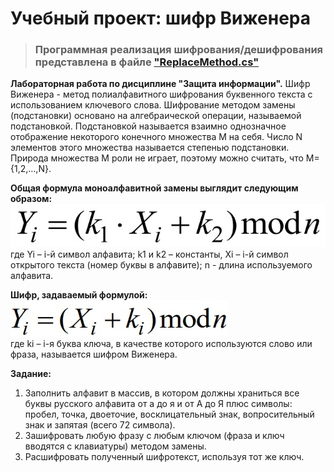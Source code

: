 # Учебный проект: шифр Виженера
> ### Программная реализация шифрования/дешифрования представлена в файле ["ReplaceMethod.cs"](https://github.com/alekseqkravtsov/TheVigenerCipher/blob/main/InfoDefendLab2/ReplaceMethod.cs)
**Лабораторная работа по дисциплине "Защита информации".** 
Шифр Виженера - метод полиалфавитного шифрования буквенного текста с использованием ключевого слова.
Шифрование методом замены (подстановки) основано на алгебраической операции, называемой подстановкой.
Подстановкой называется взаимно однозначное отображение некоторого конечного множества М на себя.
Число N элементов этого множества называется степенью подстановки. Природа множества М роли не играет,
поэтому можно считать, что М={1,2,...,N}.

**Общая формула моноалфавитной замены выглядит следующим образом:**
![alt text](https://github.com/alekseqkravtsov/TheVigenerCipher/blob/main/images/KkseihP5arI.jpg)  
где Yi – i-й символ алфавита; k1 и k2 – константы, Xi – i-й символ открытого текста (номер буквы в алфавите);
n - длина используемого алфавита.

**Шифр, задаваемый формулой:**  
![alt text](https://github.com/alekseqkravtsov/TheVigenerCipher/blob/main/images/AodZ5B1WQK0.jpg)  
где ki – i-я буква ключа, в качестве которого используются слово или фраза, называется шифром Виженера.

**Задание:**
1. Заполнить алфавит в массив, в котором должны храниться все буквы
русского алфавита от а до я и от А до Я плюс символы: пробел, точка,
двоеточие, восклицательный знак, вопросительный знак и запятая (всего 72
символа).
2. Зашифровать любую фразу с любым ключом (фраза и ключ вводятся с
клавиатуры) методом замены.
3. Расшифровать полученный шифротекст, используя тот же ключ.
